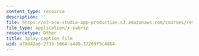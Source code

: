 ```yaml
---
content_type: resource
description: ''
file: https://ol-ocw-studio-app-production.s3.amazonaws.com/courses/res-3-004-visualizing-materials-science-fall-2017/a78d42ae2f335064a4d037269f5c4864_LqwvVAtEIx8.vtt
file_type: application/x-subrip
resourcetype: Other
title: 3play caption file
uid: a78d42ae-2f33-5064-a4d0-37269f5c4864
---
```

